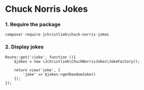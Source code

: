 # Chuck Norris Jokes

### 1. Require the package
```
composer require jchristlieb\chuck-norris-jokes
```

### 2. Display jokes 
```
Route::get('/joke', function (){
    $jokes = new \Jchristlieb\ChuckNorrisJokes\JokeFactory();

    return view('joke', [
        'joke' => $jokes->getRandomJoke()
    ]);
});
```

